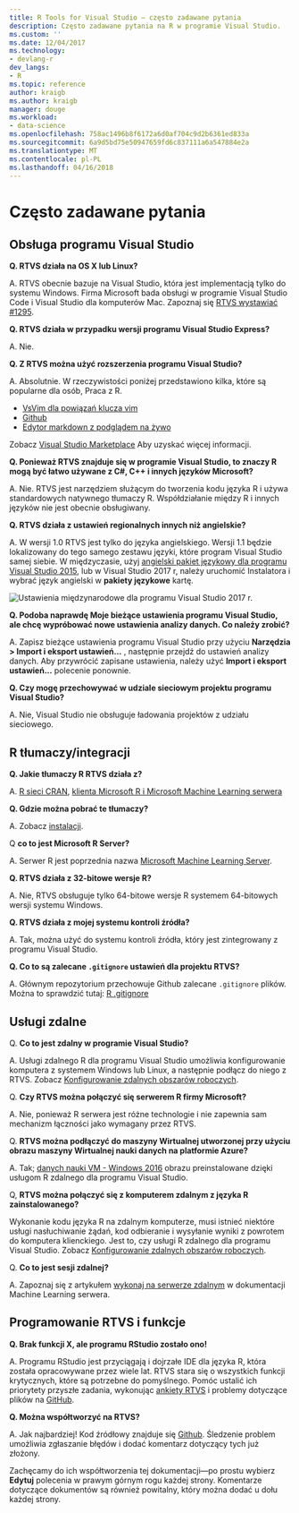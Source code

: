 ```yaml
---
title: R Tools for Visual Studio — często zadawane pytania
description: Często zadawane pytania na R w programie Visual Studio.
ms.custom: ''
ms.date: 12/04/2017
ms.technology:
- devlang-r
dev_langs:
- R
ms.topic: reference
author: kraigb
ms.author: kraigb
manager: douge
ms.workload:
- data-science
ms.openlocfilehash: 758ac1496b8f6172a6d0af704c9d2b6361ed833a
ms.sourcegitcommit: 6a9d5bd75e50947659fd6c837111a6a547884e2a
ms.translationtype: MT
ms.contentlocale: pl-PL
ms.lasthandoff: 04/16/2018
---
```

# <a name="frequently-asked-questions"></a>Często zadawane pytania

## <a name="visual-studio-support"></a>Obsługa programu Visual Studio

**Q. RTVS działa na OS X lub Linux?**

A. RTVS obecnie bazuje na Visual Studio, która jest implementacją tylko do systemu Windows. Firma Microsoft bada obsługi w programie Visual Studio Code i Visual Studio dla komputerów Mac. Zapoznaj się [RTVS wystawiać #1295](https://github.com/Microsoft/RTVS/issues/1295).

**Q. RTVS działa w przypadku wersji programu Visual Studio Express?**

A. Nie.

**Q. Z RTVS można użyć rozszerzenia programu Visual Studio?**

A. Absolutnie. W rzeczywistości poniżej przedstawiono kilka, które są popularne dla osób, Praca z R.

- [VsVim dla powiązań klucza vim](https://marketplace.visualstudio.com/items?itemName=JaredParMSFT.VsVim)
- [Github](https://marketplace.visualstudio.com/items?itemName=GitHub.GitHubExtensionforVisualStudio)
- [Edytor markdown z podglądem na żywo](https://marketplace.visualstudio.com/items?itemName=MadsKristensen.MarkdownEditor)

Zobacz [Visual Studio Marketplace](https://marketplace.visualstudio.com/) Aby uzyskać więcej informacji.

**Q. Ponieważ RTVS znajduje się w programie Visual Studio, to znaczy R mogą być łatwo używane z C#, C++ i innych języków Microsoft?**

A. Nie. RTVS jest narzędziem służącym do tworzenia kodu języka R i używa standardowych natywnego tłumaczy R. Współdziałanie między R i innych języków nie jest obecnie obsługiwany.

**Q. RTVS działa z ustawień regionalnych innych niż angielskie?**

A. W wersji 1.0 RTVS jest tylko do języka angielskiego. Wersji 1.1 będzie lokalizowany do tego samego zestawu języki, które program Visual Studio samej siebie. W międzyczasie, użyj [angielski pakiet językowy dla programu Visual Studio 2015](https://www.microsoft.com/download/details.aspx?id=48157), lub w Visual Studio 2017 r, należy uruchomić Instalatora i wybrać język angielski w **pakiety językowe** kartę.

![Ustawienia międzynarodowe dla programu Visual Studio 2017 r.](media/FAQ-international-settings.png)

**Q. Podoba naprawdę Moje bieżące ustawienia programu Visual Studio, ale chcę wypróbować nowe ustawienia analizy danych. Co należy zrobić?**

A. Zapisz bieżące ustawienia programu Visual Studio przy użyciu **Narzędzia > Import i eksport ustawień...** , następnie przejdź do ustawień analizy danych. Aby przywrócić zapisane ustawienia, należy użyć **Import i eksport ustawień...**  polecenie ponownie.

**Q. Czy mogę przechowywać w udziale sieciowym projektu programu Visual Studio?**

A. Nie, Visual Studio nie obsługuje ładowania projektów z udziału sieciowego.

## <a name="r-interpretersintegration"></a>R tłumaczy/integracji

**Q. Jakie tłumaczy R RTVS działa z?**

A. [R sieci CRAN](https://cran.r-project.org/), [klienta Microsoft R i Microsoft Machine Learning serwera](/machine-learning-server/)

**Q. Gdzie można pobrać te tłumaczy?**

A. Zobacz [instalacji](installing-r-tools-for-visual-studio.md).

Q **co to jest Microsoft R Server?**

A. Serwer R jest poprzednia nazwa [Microsoft Machine Learning Server](/machine-learning-server/what-is-machine-learning-server).

**Q. RTVS działa z 32-bitowe wersje R?**

A. Nie, RTVS obsługuje tylko 64-bitowe wersje R systemem 64-bitowych wersji systemu Windows.

**Q. RTVS działa z mojej systemu kontroli źródła?**

A. Tak, można użyć do systemu kontroli źródła, który jest zintegrowany z programu Visual Studio.

**Q. Co to są zalecane `.gitignore` ustawień dla projektu RTVS?**

A. Głównym repozytorium przechowuje Github zalecane `.gitignore` plików. Można to sprawdzić tutaj: [R .gitignore](https://github.com/github/gitignore/blob/master/R.gitignore)

## <a name="remote-services"></a>Usługi zdalne

Q. **Co to jest zdalny w programie Visual Studio?**

A. Usługi zdalnego R dla programu Visual Studio umożliwia konfigurowanie komputera z systemem Windows lub Linux, a następnie podłącz do niego z RTVS. Zobacz [Konfigurowanie zdalnych obszarów roboczych](setting-up-remote-r-workspaces.md).

Q. **Czy RTVS można połączyć się serwerem R firmy Microsoft?**

A. Nie, ponieważ R serwera jest różne technologie i nie zapewnia sam mechanizm łączności jako wymagany przez RTVS.

Q. **RTVS można podłączyć do maszyny Wirtualnej utworzonej przy użyciu obrazu maszyny Wirtualnej nauki danych na platformie Azure?**

A. Tak; [danych nauki VM - Windows 2016](https://azure.microsoft.com/services/virtual-machines/data-science-virtual-machines/) obrazu preinstalowane dzięki usługom R zdalnego dla programu Visual Studio.

Q, **RTVS można połączyć się z komputerem zdalnym z języka R zainstalowanego?**

Wykonanie kodu języka R na zdalnym komputerze, musi istnieć niektóre usługi nasłuchiwanie żądań, kod odbieranie i wysyłanie wyniki z powrotem do komputera klienckiego. Jest to, czy usługi R zdalnego dla programu Visual Studio. Zobacz [Konfigurowanie zdalnych obszarów roboczych](setting-up-remote-r-workspaces.md).

Q. **Co to jest sesji zdalnej?**

A. Zapoznaj się z artykułem [wykonaj na serwerze zdalnym](/machine-learning-server/r/how-to-execute-code-remotely) w dokumentacji Machine Learning serwera.

## <a name="rtvs-development-and-features"></a>Programowanie RTVS i funkcje

**Q. Brak funkcji X, ale programu RStudio zostało ono!**

A. Programu RStudio jest przyciągają i dojrzałe IDE dla języka R, która została opracowywane przez wiele lat. RTVS stara się o wszystkich funkcji krytycznych, które są potrzebne do pomyślnego. Pomóc ustalić ich priorytety przyszłe zadania, wykonując [ankiety RTVS](https://www.surveymonkey.com/r/RTVS1) i problemy dotyczące plików na [GitHub](https://github.com/Microsoft/RTVS/issues/).

**Q. Można współtworzyć na RTVS?**

A. Jak najbardziej! Kod źródłowy znajduje się [Github](https://github.com/microsoft/RTVS). Śledzenie problem umożliwia zgłaszanie błędów i dodać komentarz dotyczący tych już złożony.

Zachęcamy do ich współtworzenia tej dokumentacji&mdash;po prostu wybierz **Edytuj** polecenia w prawym górnym rogu każdej strony. Komentarze dotyczące dokumentów są również powitalny, który można dodać u dołu każdej strony.
